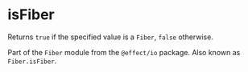 # isFiber

Returns `true` if the specified value is a `Fiber`, `false` otherwise.

Part of the `Fiber` module from the `@effect/io` package. Also known as `Fiber.isFiber`.
